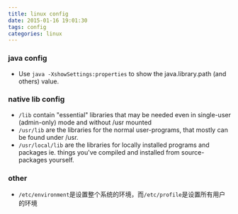 ```yaml
---
title: linux config
date: 2015-01-16 19:01:30
tags: config
categories: linux
---
```


### java config

- Use `java -XshowSettings:properties` to show the java.library.path (and others) value.

### native lib config
- `/lib` contain "essential" libraries that may be needed even in single-user (admin-only) mode and without /usr mounted
- `/usr/lib` are the libraries for the normal user-programs, that mostly can be found under /usr.
- `/usr/local/lib` are the libraries for locally installed programs and packages ie. things you've compiled and installed from source-packages yourself.

### other

- `/etc/environment`是设置整个系统的环境，而`/etc/profile`是设置所有用户的环境 
